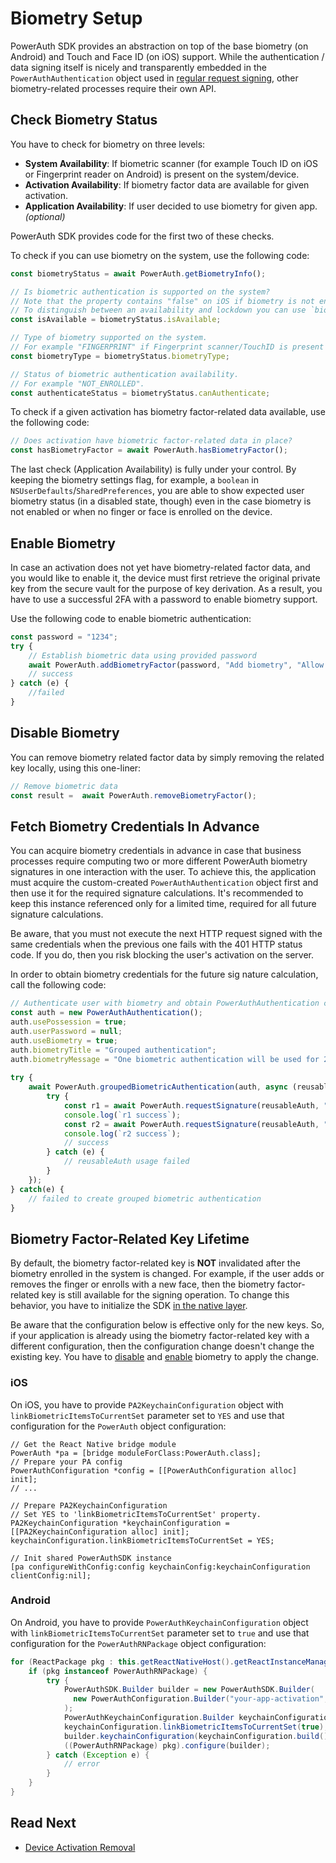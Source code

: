 # Biometry Setup

PowerAuth SDK provides an abstraction on top of the base biometry (on Android) and Touch and Face ID (on iOS) support. While the authentication / data signing itself is nicely and transparently embedded in the `PowerAuthAuthentication` object used in [regular request signing](Data-Signing.md), other biometry-related processes require their own API.

## Check Biometry Status

You have to check for biometry on three levels:

- **System Availability**: If biometric scanner (for example Touch ID on iOS or Fingerprint reader on Android) is present on the system/device.
- **Activation Availability**: If biometry factor data are available for given activation.
- **Application Availability**: If user decided to use biometry for given app. _(optional)_

PowerAuth SDK provides code for the first two of these checks.

To check if you can use biometry on the system, use the following code:

```javascript
const biometryStatus = await PowerAuth.getBiometryInfo();

// Is biometric authentication is supported on the system?
// Note that the property contains "false" on iOS if biometry is not enrolled or if it has been locked down. 
// To distinguish between an availability and lockdown you can use `biometryType` and `canAuthenticate`.
const isAvailable = biometryStatus.isAvailable;

// Type of biometry supported on the system.
// For example "FINGERPRINT" if Fingerprint scanner/TouchID is present on the device
const biometryType = biometryStatus.biometryType;

// Status of biometric authentication availability.
// For example "NOT_ENROLLED". 
const authenticateStatus = biometryStatus.canAuthenticate;
```

To check if a given activation has biometry factor-related data available, use the following code:

```javascript
// Does activation have biometric factor-related data in place?
const hasBiometryFactor = await PowerAuth.hasBiometryFactor();
```

The last check (Application Availability) is fully under your control. By keeping the biometry settings flag, for example, a `boolean` in `NSUserDefaults`/`SharedPreferences`, you are able to show expected user biometry status (in a disabled state, though) even in the case biometry is not enabled or when no finger or face is enrolled on the device.

## Enable Biometry

In case an activation does not yet have biometry-related factor data, and you would like to enable it, the device must first retrieve the original private key from the secure vault for the purpose of key derivation. As a result, you have to use a successful 2FA with a password to enable biometry support.

Use the following code to enable biometric authentication:

```javascript
const password = "1234";
try {
    // Establish biometric data using provided password
    await PowerAuth.addBiometryFactor(password, "Add biometry", "Allow biometry factor");
    // success
} catch (e) {
    //failed
}
```

## Disable Biometry

You can remove biometry related factor data by simply removing the related key locally, using this one-liner:

```javascript
// Remove biometric data
const result =  await PowerAuth.removeBiometryFactor();
```

## Fetch Biometry Credentials In Advance

You can acquire biometry credentials in advance in case that business processes require computing two or more different PowerAuth biometry signatures in one interaction with the user. To achieve this, the application must acquire the custom-created `PowerAuthAuthentication` object first and then use it for the required signature calculations. It's recommended to keep this instance referenced only for a limited time, required for all future signature calculations.

Be aware, that you must not execute the next HTTP request signed with the same credentials when the previous one fails with the 401 HTTP status code. If you do, then you risk blocking the user's activation on the server.

In order to obtain biometry credentials for the future sig  nature calculation, call the following code:

```javascript
// Authenticate user with biometry and obtain PowerAuthAuthentication credentials for future signature calculation.
const auth = new PowerAuthAuthentication();
auth.usePossession = true;
auth.userPassword = null;
auth.useBiometry = true;
auth.biometryTitle = "Grouped authentication";
auth.biometryMessage = "One biometric authentication will be used for 2 operations.";
    
try {
    await PowerAuth.groupedBiometricAuthentication(auth, async (reusableAuth) => {
        try {
            const r1 = await PowerAuth.requestSignature(reusableAuth, "POST", "/operation/test", "{jsonbody: \"test1\"}");
            console.log(`r1 success`);
            const r2 = await PowerAuth.requestSignature(reusableAuth, "POST", "/operation/test2", "{jsonbody: \"test2\"}");
            console.log(`r2 success`);
            // success
        } catch (e) {
            // reusableAuth usage failed    
        }
    });
} catch(e) {
    // failed to create grouped biometric authentication
}
```

## Biometry Factor-Related Key Lifetime

By default, the biometry factor-related key is **NOT** invalidated after the biometry enrolled in the system is changed. For example, if the user adds or removes the finger or enrolls with a new face, then the biometry factor-related key is still available for the signing operation. To change this behavior, you have to initialize the SDK [in the native layer](Configuration.md#configuration-from-native-code). 

Be aware that the configuration below is effective only for the new keys. So, if your application is already using the biometry factor-related key with a different configuration, then the configuration change doesn't change the existing key. You have to [disable](#disable-biometry) and [enable](#enable-biometry) biometry to apply the change.

### iOS

On iOS, you have to provide `PA2KeychainConfiguration` object with `linkBiometricItemsToCurrentSet` parameter set to `YES` and use that configuration for the `PowerAuth` object configuration:

```objc
// Get the React Native bridge module
PowerAuth *pa = [bridge moduleForClass:PowerAuth.class];
// Prepare your PA config
PowerAuthConfiguration *config = [[PowerAuthConfiguration alloc] init];
// ...

// Prepare PA2KeychainConfiguration
// Set YES to 'linkBiometricItemsToCurrentSet' property.
PA2KeychainConfiguration *keychainConfiguration = [[PA2KeychainConfiguration alloc] init];
keychainConfiguration.linkBiometricItemsToCurrentSet = YES;

// Init shared PowerAuthSDK instance
[pa configureWithConfig:config keychainConfig:keychainConfiguration clientConfig:nil];
```

### Android

On Android, you have to provide `PowerAuthKeychainConfiguration` object with `linkBiometricItemsToCurrentSet` parameter set to `true` and use that configuration for the `PowerAuthRNPackage` object configuration:

```java
for (ReactPackage pkg : this.getReactNativeHost().getReactInstanceManager().getPackages()) {
    if (pkg instanceof PowerAuthRNPackage) {
        try {
            PowerAuthSDK.Builder builder = new PowerAuthSDK.Builder(
              new PowerAuthConfiguration.Builder("your-app-activation", "https://your-powerauth-endpoint.com/", "APPLICATION_KEY", "APPLICATION_SECRET", "KEY_SERVER_MPK").build()
            );
            PowerAuthKeychainConfiguration.Builder keychainConfiguration = new PowerAuthKeychainConfiguration.Builder();
            keychainConfiguration.linkBiometricItemsToCurrentSet(true);
            builder.keychainConfiguration(keychainConfiguration.build());
            ((PowerAuthRNPackage) pkg).configure(builder);
        } catch (Exception e) {
            // error
        }
    }
}
```

## Read Next

- [Device Activation Removal](Device-Activation-Removal.md)
